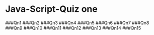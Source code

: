# Java-Script-Quiz one

###Qn1
###Qn2
###Qn3
###Qn4
###Qn5
###Qn6
###Qn7
###Qn8
###Qn9
###Qn10
###Qn11
###Qn12
###Qn13
###Qn14
###Qn15

